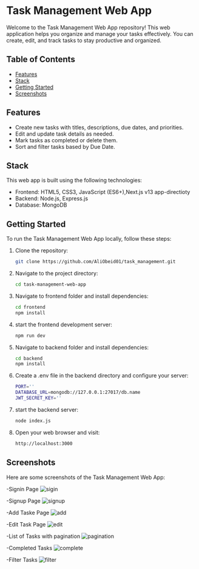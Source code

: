 # Task Management Web App

Welcome to the Task Management Web App repository! This web application helps you organize and manage your tasks effectively. You can create, edit, and track tasks to stay productive and organized.

## Table of Contents
- [Features](#features)
- [Stack](#stack)
- [Getting Started](#getting-started)
- [Screenshots](#screenshots)

## Features
- Create new tasks with titles, descriptions, due dates, and priorities.
- Edit and update task details as needed.
- Mark tasks as completed or delete them.
- Sort and filter tasks based by Due Date.

## Stack
This web app is built using the following technologies:
- Frontend: HTML5, CSS3, JavaScript (ES6+),Next.js v13 app-directioty
- Backend: Node.js, Express.js
- Database: MongoDB

## Getting Started
To run the Task Management Web App locally, follow these steps:

1. Clone the repository:
   ```sh
   git clone https://github.com/AliObeid01/task_management.git
2. Navigate to the project directory:
   ```sh
   cd task-management-web-app
3. Navigate to frontend folder and install dependencies:
   ```sh
   cd frontend
   npm install
4. start the frontend development server:
   ```sh
   npm run dev
5. Navigate to backend folder and install dependencies:
   ```sh
   cd backend
   npm install
6. Create a .env file in the backend directory and configure your server:
   ```sh
   PORT=''
   DATABASE_URL=mongodb://127.0.0.1:27017/db.name
   JWT_SECRET_KEY=''
7. start the backend server:
   ```sh
   node index.js
8. Open your web browser and visit:
   ```sh
   http://localhost:3000  
## Screenshots
Here are some screenshots of the Task Management Web App:

-Signin Page
![sigin](https://github.com/AliObeid01/task_managment/assets/112481574/b33ae95b-e199-45d5-ad0d-5f6b63b811f3)

-Signup Page
![signup](https://github.com/AliObeid01/task_managment/assets/112481574/789c6eff-fb0d-4bcf-80b1-6e0833c90115)

-Add Taske Page
![add](https://github.com/AliObeid01/task_managment/assets/112481574/22a6105e-cb85-4e4f-a4f2-bd99284af333)

-Edit Task Page
![edit](https://github.com/AliObeid01/task_managment/assets/112481574/97f72d2d-7ebb-4549-89f7-13f350128362)

-List of Tasks with pagination
![pagination](https://github.com/AliObeid01/task_managment/assets/112481574/53e793eb-5345-45b5-9706-a3ffdf5b4908)

-Completed Tasks
![complete](https://github.com/AliObeid01/task_managment/assets/112481574/6383a63c-c397-41ec-955a-d454a3563163)

-Filter Tasks
![filter](https://github.com/AliObeid01/task_managment/assets/112481574/a07b641c-9db8-4f3e-84e4-29cd79d2bfee)
